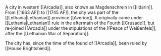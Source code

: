 A city in western [[Arcadia]], also known as Magdenschrein in [[Ildarin]]. From [[1663 AF]] to [[1745 AF]], the city was part of the [[Lethania|Lethanian]] province [[Averion]]. It originally came under [[Lethania|Lethanian]] rule in the aftermath of the Fourth [[Crusade]], but re-joined [[Arcadia]] under the stipulations of the [[Peace of Weißenfels]], after the [[Lethanian War of Separation]].

The city has, since the time of the found of [[Arcadia]], been ruled by [[House Brightshield]].